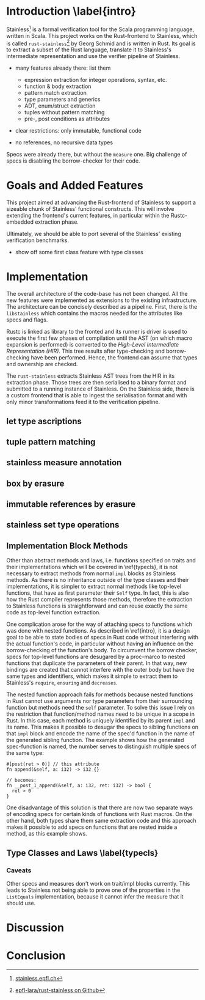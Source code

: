 # Introduction \label{intro}

Stainless[^stainless] is a formal verification tool for the Scala programming
language, written in Scala. This project works on the Rust-frontend to
Stainless, which is called `rust-stainless`[^repo] by Georg Schmid and is
written in Rust. Its goal is to extract a subset of the Rust language, translate
it to Stainless's intermediate representation and use the verifier pipeline of
Stainless.

[^stainless]: [stainless.epfl.ch](https://stainless.epfl.ch/)
[^repo]:
    [epfl-lara/rust-stainless on Github](https://github.com/epfl-lara/rust-stainless)

- many features already there: list them

  - expression extraction for integer operations, syntax, etc.
  - function & body extraction
  - pattern match extraction
  - type parameters and generics
  - ADT, enum/struct extraction
  - tuples without pattern matching
  - pre-, post conditions as attributes

- clear restrictions: only immutable, functional code
- no references, no recursive data types

Specs were already there, but without the `measure` one. Big challenge of specs
is disabling the borrow-checker for their code.

# Goals and Added Features

This project aimed at advancing the Rust-frontend of Stainless to support a
sizeable chunk of Stainless' functional constructs. This will involve extending
the frontend's current features, in particular within the Rustc-embedded
extraction phase.

Ultimately, we should be able to port several of the Stainless' existing
verification benchmarks.

- show off some first class feature with type classes

# Implementation

The overall architecture of the code-base has not been changed. All the new
features were implemented as extensions to the existing infrastructure. The
architecture can be concisely described as a pipeline. First, there is the
`libstainless` which contains the macros needed for the attributes like specs
and flags.

Rustc is linked as library to the fronted and its runner is driver is used to
execute the first few phases of compilation until the AST (on which macro
expansion is performed) is converted to the _High-Level Intermediate
Representation (HIR)._ This tree results after type-checking and borrow-checking
have been performed. Hence, the frontend can assume that types and ownership are
checked.

The `rust-stainless` extracts Stainless AST trees from the HIR in its extraction
phase. Those trees are then serialised to a binary format and submitted to a
running instance of Stainless. On the Stainless side, there is a custom frontend
that is able to ingest the serialisation format and with only minor
transformations feed it to the verification pipeline.

## let type ascriptions

## tuple pattern matching

## stainless measure annotation

## box by erasure

## immutable references by erasure

## stainless set type operations

## Implementation Block Methods

Other than abstract methods and laws, i.e. functions specified on traits and
their implementations which will be covered in \ref{typecls}, it is not
necessary to extract methods from normal `impl` blocks as Stainless methods. As
there is no inheritance outside of the type classes and their implementations,
it is simpler to extract normal methods like top-level functions, that have as
first parameter their `Self` type. In fact, this is also how the Rust compiler
represents those methods, therefore the extraction to Stainless functions is
straightforward and can reuse exactly the same code as top-level function
extraction.

One complication arose for the way of attaching specs to functions which was
done with nested functions. As described in \ref{intro}, it is a design goal to
be able to state bodies of specs in Rust code without interfering with the
actual function's code, in particular without having an influence on the
borrow-checking of the function's body. To circumvent the borrow checker, specs
for top-level functions are desugared by a proc-marco to nested functions that
duplicate the parameters of their parent. In that way, new bindings are created
that cannot interfere with the outer body but have the same types and
identifiers, which makes it simple to extract them to Stainless's `require`,
`ensuring` and `decreases`.

The nested function approach fails for methods because nested functions in Rust
cannot use arguments nor type parameters from their surrounding function but
methods need the `self` parameter. To solve this issue I rely on the restriction
that function/method names need to be unique in a scope in Rust. In this case,
each method is uniquely identified by its parent `impl` and its name. This makes
it possible to desugar the specs to sibling functions on that `impl` block and
encode the name of the spec'd function in the name of the generated sibling
function. The example shows how the generated spec-function is named, the number
serves to distinguish multiple specs of the same type:

```{.rust caption="Attribute becomes a sibling function"}
#[post(ret > 0)] // this attribute
fn append(&self, a: i32) -> i32 {}

// becomes:
fn __post_1_append(&self, a: i32, ret: i32) -> bool {
  ret > 0
}
```

One disadvantage of this solution is that there are now two separate ways of
encoding specs for certain kinds of functions with Rust macros. On the other
hand, both types share them same extraction code and this approach makes it
possible to add specs on functions that are nested inside a method, as this
example shows.

## Type Classes and Laws \label{typecls}

### Caveats

Other specs and measures don't work on trait/impl blocks currently. This leads
to Stainless not being able to prove one of the properties in the `ListEquals`
implementation, because it cannot infer the measure that it should use.

# Discussion

# Conclusion
